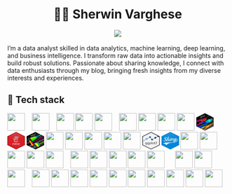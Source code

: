 <h1 align="center">🏄‍♂️ Sherwin Varghese</h1>
<p align="center">
  <a href="https://github.com/DenverCoder1/readme-typing-svg"><img src="https://readme-typing-svg.herokuapp.com?font=Time+New+Roman&color=cyan&size=25&center=true&vCenter=true&width=600&height=100&lines=The+Data+Guy..&hearts;++;Machine+Learning+Enthusiast..🚀;Data+Analytics..🔍;Business+Analytics..📊;Business+Intelligence..📈;Love+to+learn+new+stuffs..<3"></a>
 
I’m a data analyst skilled in data analytics, machine learning, deep learning, and business intelligence. I transform raw data into actionable insights and build robust solutions. Passionate about sharing knowledge, I connect with data enthusiasts through my blog, bringing fresh insights from my diverse interests and experiences.

## 🔧 Tech stack

[<img height="40" width="40" src="https://cdn.simpleicons.org/python">](https://www.python.org/) &nbsp;&nbsp;
[<img height="40" width="40" src="https://cdn.simpleicons.org/cplusplus">](https://www.python.org/) &nbsp;&nbsp;
[<img height="40" width="40" src="https://cdn.simpleicons.org/html5">](https://www.linux.org/)
[<img height="40" width="40" src="https://cdn.simpleicons.org/javascript">](https://www.linux.org/)
[<img height="40" width="40" src="https://cdn.simpleicons.org/r">](https://www.python.org/) &nbsp;&nbsp;
[<img height="40" width="40" src="https://cdn.simpleicons.org/pandas">](https://pandas.pydata.org/)
[<img height="40" width="40" src="https://cdn.simpleicons.org/polars">](https://www.pola.rs/)
[<img height="40" width="40" src="https://cdn.simpleicons.org/duckdb">](https://pypi.org/)
[<img height="40" width="40" src="https://cdn.simpleicons.org/numpy">](https://numpy.org/)
<img height="40" width="40" src="https://github.com/rstudio/hex-stickers/blob/main/SVG/dplyr.svg">
<img height="40" width="40" src="https://github.com/rstudio/hex-stickers/blob/main/SVG/rvest.svg">
<img height="40" width="40" src="https://github.com/rstudio/hex-stickers/blob/main/SVG/tidyr.svg">
[<img height="40" width="40" src="https://cdn.simpleicons.org/scikitlearn">](https://scikit-learn.org/stable/)
[<img height="40" width="40" src="https://cdn.simpleicons.org/openstreetmap">](https://docs.pydantic.dev/latest/)
[<img height="40" width="40" src="https://cdn.simpleicons.org/flask">](https://fastapi.tiangolo.com/)
[<img height="40" width="40" src="https://cdn.simpleicons.org/streamlit">](https://fastapi.tiangolo.com/)
[<img height="40" width="40" src="https://cdn.simpleicons.org/plotly">](https://plotly.com/python/)
<img height="40" width="40" src="https://github.com/rstudio/hex-stickers/blob/main/SVG/ggplot2.svg">
<img height="40" width="40" src="https://github.com/rstudio/hex-stickers/blob/main/SVG/shiny.svg">
[<img height="40" width="40" src="https://cdn.simpleicons.org/pytest">](https://docs.pytest.org/)
[<img height="40" width="40" src="https://cdn.simpleicons.org/materialformkdocs">](https://pytorch.org/)
[<img height="40" width="40" src="https://cdn.simpleicons.org/quarto">](https://pypi.org/)
[<img height="40" width="40" src="https://cdn.simpleicons.org/pytorch">](https://pypi.org/)
[<img height="40" width="40" src="https://cdn.simpleicons.org/tensorflow">](https://www.rust-lang.org/) &nbsp;&nbsp;
[<img height="40" width="40" src="https://cdn.simpleicons.org/keras">](https://beta.ruff.rs/docs/)
[<img height="40" width="40" src="https://cdn.simpleicons.org/opencv">](https://fastapi.tiangolo.com/)
[<img height="40" width="40" src="https://cdn.simpleicons.org/postgresql">](https://www.postgresql.org/)
[<img height="40" width="40" src="https://cdn.simpleicons.org/sqlite">](https://www.sqlite.org/index.html)
[<img height="40" width="40" src="https://cdn.simpleicons.org/mysql">](https://prestodb.io/) &nbsp;&nbsp;&nbsp;&nbsp;
[<img height="40" width="40" src="https://cdn.simpleicons.org/googlebigquery">](https://scipy.org/)
[<img height="40" width="40" src="https://cdn.simpleicons.org/snowflake">](https://code.visualstudio.com/docs) 
[<img height="40" width="40" src="https://cdn.simpleicons.org/mongodb">](https://kubernetes.io/) &nbsp;&nbsp;
[<img height="40" width="40" src="https://cdn.simpleicons.org/docker">](https://docs.docker.com/) 
[<img height="40" width="40" src="https://cdn.simpleicons.org/ruff">](https://beta.ruff.rs/docs/)
[<img height="40" width="40" src="https://cdn.simpleicons.org/yaml">](https://pypi.org/)
[<img height="40" width="40" src="https://cdn.simpleicons.org/googlesheets">](https://scipy.org/)
[<img height="40" width="40" src="https://cdn.simpleicons.org/linux">](https://www.linux.org/)
[<img height="40" width="40" src="https://cdn.simpleicons.org/git">](https://pypi.org/)
[<img height="40" width="40" src="https://cdn.simpleicons.org/githubactions">](https://pypi.org/)
[<img height="40" width="40" src="https://cdn.simpleicons.org/readthedocs">](https://pypi.org/)
[<img height="40" width="40" src="https://cdn.simpleicons.org/jupyter">](https://pypi.org/)
[<img height="40" width="40" src="https://cdn.simpleicons.org/looker">](https://pypi.org/)






